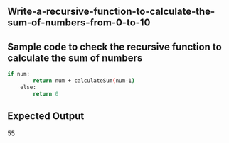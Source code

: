 ## Write-a-recursive-function-to-calculate-the-sum-of-numbers-from-0-to-10
## Sample code to check the  recursive function to calculate the sum of numbers
```sh
if num:
        return num + calculateSum(num-1)
    else:
        return 0
```
## Expected Output
55
